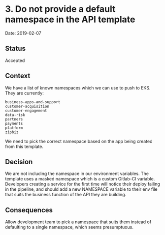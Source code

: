 # 3. Do not provide a default namespace in the API template

Date: 2019-02-07

## Status

Accepted

## Context

We have a list of known namespaces which we can use to push to EKS. They are currently:

```
business-apps-and-support
customer-acquisition
customer-engagement
data-risk
partners
payments
platform
zipbiz
```

We need to pick the correct namespace based on the app being created from this template.

## Decision

We are not including the namespace in our environment variables. The template uses a masked namespace which is a custom Gitlab-CI variable. Developers creating a service for the first time will notice their deploy failing in the pipeline, and should add a new NAMESPACE variable to their env file that suits the business function of the API they are building.

## Consequences

Allow development team to pick a namespace that suits them instead of defaulting to a single namespace, which seems presumptuous.


